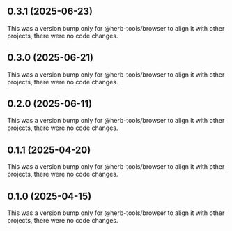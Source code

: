 ## 0.3.1 (2025-06-23)

This was a version bump only for @herb-tools/browser to align it with other projects, there were no code changes.

## 0.3.0 (2025-06-21)

This was a version bump only for @herb-tools/browser to align it with other projects, there were no code changes.

## 0.2.0 (2025-06-11)

This was a version bump only for @herb-tools/browser to align it with other projects, there were no code changes.

## 0.1.1 (2025-04-20)

This was a version bump only for @herb-tools/browser to align it with other projects, there were no code changes.

## 0.1.0 (2025-04-15)

This was a version bump only for @herb-tools/browser to align it with other projects, there were no code changes.
